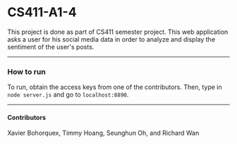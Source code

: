 # CS411-A1-4
This project is done as part of CS411 semester project. This web application asks a user for his social media data in order to analyze and display the sentiment of the user's posts.

---
### How to run

To run, obtain the access keys from one of the contributors. Then, type in ```node server.js``` and go to ```localhost:8890```.

---
#### Contributors 
Xavier Bohorquex, Timmy Hoang, Seunghun Oh, and Richard Wan
 
